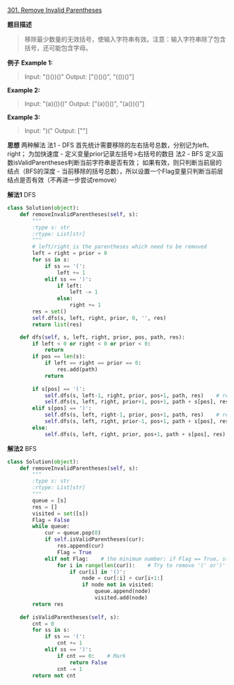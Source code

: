 [301. Remove Invalid Parentheses](https://leetcode.com/problems/remove-invalid-parentheses/description/)

**题目描述**
> 移除最少数量的无效括号，使输入字符串有效。注意：输入字符串除了包含括号，还可能包含字母。

**例子**
**Example 1:**
> Input: "()())()"
Output: ["()()()", "(())()"]

**Example 2:**
> Input: "(a)())()"
Output: ["(a)()()", "(a())()"]

**Example 3:**
>Input: ")("
Output: [""]

**思想**
两种解法
法1 - DFS
首先统计需要移除的左右括号总数，分别记为left、right；
为加快速度 - 定义变量prior记录左括号>右括号的数目
法2 - BFS
定义函数isValidParentheses判断当前字符串是否有效；
如果有效，则只判断当前层的结点（BFS的深度 - 当前移除的括号总数），所以设置一个Flag变量只判断当前层结点是否有效（不再进一步尝试remove）

**解法1**
DFS
```python
class Solution(object):
    def removeInvalidParentheses(self, s):
        """
        :type s: str
        :rtype: List[str]
        """
        # left/right is the parentheses which need to be removed
        left = right = prior = 0
        for ss in s:
            if ss == '(':
                left += 1
            elif ss == ')':
                if left:
                    left -= 1
                else:
                    right += 1
        res = set()
        self.dfs(s, left, right, prior, 0, '', res)
        return list(res)

    def dfs(self, s, left, right, prior, pos, path, res):
        if left < 0 or right < 0 or prior < 0:
            return
        if pos == len(s):
            if left == right == prior == 0:
                res.add(path)
            return
        
        if s[pos] == '(':
            self.dfs(s, left-1, right, prior, pos+1, path, res)    # remove
            self.dfs(s, left, right, prior+1, pos+1, path + s[pos], res)    # add
        elif s[pos] == ')':
            self.dfs(s, left, right-1, prior, pos+1, path, res)    # remove
            self.dfs(s, left, right, prior-1, pos+1, path + s[pos], res)    # add
        else:
            self.dfs(s, left, right, prior, pos+1, path + s[pos], res)    # add
```
**解法2**
BFS
```python
class Solution(object):
    def removeInvalidParentheses(self, s):
        """
        :type s: str
        :rtype: List[str]
        """
        queue = [s]
        res = []
        visited = set([s])
        Flag = False
        while queue:
            cur = queue.pop(0)
            if self.isValidParentheses(cur):
                res.append(cur)
                Flag = True
            elif not Flag:    # the minimum number: if Flag == True, stop
                for i in range(len(cur)):    # Try to remove '(' or')'
                    if cur[i] in '()':
                        node = cur[:i] + cur[i+1:]
                        if node not in visited:
                            queue.append(node)
                            visited.add(node)
        return res
        
    def isValidParentheses(self, s):
        cnt = 0
        for ss in s:
            if ss == '(':
                cnt += 1
            elif ss == ')':
                if cnt == 0:    # Mark
                    return False
                cnt -= 1
        return not cnt
```
